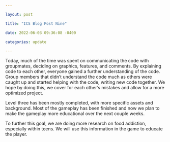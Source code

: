 ```yaml
---

layout: post

title: "ICS Blog Post Nine"

date: 2022-06-03 09:36:08 -0400

categories: update

---
```


Today, much of the time was spent on communicating the code with groupmates, deciding on graphics, features, and comments. By explaining code to each other, everyone gained a further understanding of the code. Group members that didn’t understand the code much as others were caught up and started helping with the code, writing new code together. We hope by doing this, we cover for each other’s mistakes and allow for a more optimized project.

Level three has been mostly completed, with more specific assets and background. Most of the gameplay has been finished and now we plan to make the gameplay more educational over the next couple weeks.

To further this goal, we are doing more research on food addiction, especially within teens. We will use this information in the game to educate the player.
